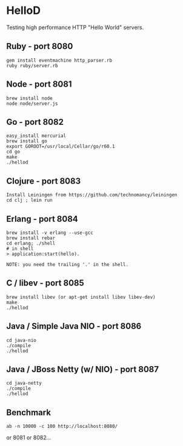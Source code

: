HelloD
====================

Testing high performance HTTP "Hello World" servers.

Ruby - port 8080
-----------

    gem install eventmachine http_parser.rb
    ruby ruby/server.rb

Node - port 8081
-----------

    brew install node
    node node/server.js

Go - port 8082
-----------

    easy_install mercurial
    brew install go
    export GOROOT=/usr/local/Cellar/go/r60.1
    cd go
    make
    ./hellod

Clojure - port 8083
-----------

    Install Leiningen from https://github.com/technomancy/leiningen
    cd clj ; lein run

Erlang - port 8084
-----------

    brew install -v erlang --use-gcc
    brew install rebar
    cd erlang; ./shell
    # in shell
    > application:start(hello).

    NOTE: you need the trailing '.' in the shell.

C / libev - port 8085
-----------

    brew install libev (or apt-get install libev libev-dev)
    make
    ./hellod

Java / Simple Java NIO - port 8086
-----------

    cd java-nio
    ./compile 
    ./hellod

Java / JBoss Netty (w/ NIO) - port 8087
-----------

    cd java-netty
    ./compile 
    ./hellod

Benchmark
-----------
    ab -n 10000 -c 100 http://localhost:8080/

or 8081 or 8082...
